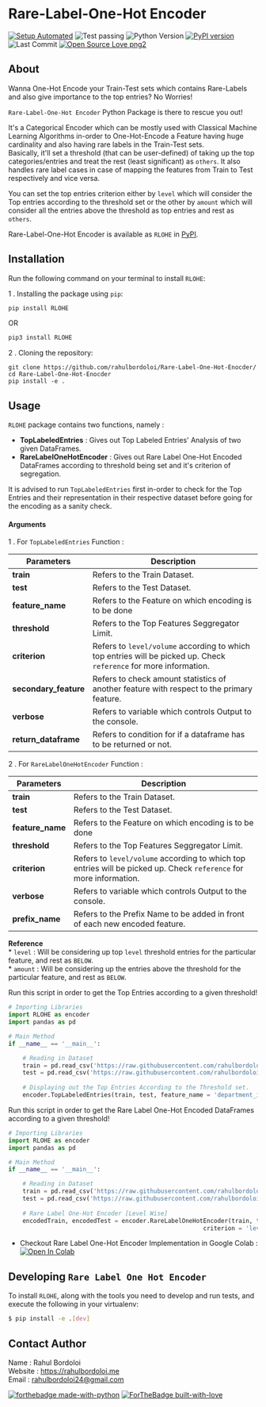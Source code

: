 # Rare-Label-One-Hot Encoder

[![Setup Automated](https://img.shields.io/badge/setup-automated-blue?logo=gitpod)](https://gitpod.io/from-referrer/)
![Test passing](https://img.shields.io/badge/Tests-passing-brightgreen.svg)
![Python Version](https://img.shields.io/badge/python-3.6+-brightgreen.svg)
[![PyPI version](https://badge.fury.io/py/RLOHE.svg)](https://badge.fury.io/py/RLOHE)
![Last Commit](https://img.shields.io/github/last-commit/rahulbordoloi/Rare-Label-One-Hot-Enocder?style=flat-square)
[![Open Source Love png2](https://badges.frapsoft.com/os/v2/open-source.png?v=103)](https://github.com/ellerbrock/open-source-badges/)

## About
Wanna One-Hot Encode your Train-Test sets which contains Rare-Labels and also give importance to the top entries? No Worries!

`Rare-Label-One-Hot Encoder` Python Package is there to rescue you out!

It's a Categorical Encoder which can be mostly used with Classical Machine Learning Algorithms in-order to One-Hot-Encode a Feature having huge cardinality and also having rare labels in the Train-Test sets. <br>
Basically, it'll set a threshold (that can be user-defined) of taking up the top categories/entries and treat the rest (least significant) as `others`. It also handles rare label cases in case of mapping the features from Train to Test respectively and vice versa. <br>

You can set the top entries criterion either by `level` which will consider the Top entries according to the threshold set or the other by `amount` which will consider all the entries above the threshold as top entries and rest as `others`.

Rare-Label-One-Hot Encoder is available as `RLOHE` in [PyPI](https://pypi.org/project/RLOHE/).

## Installation

Run the following command on your terminal to install `RLOHE`: 

1 .  Installing the package using `pip`:
```python
pip install RLOHE
```
OR

```python
pip3 install RLOHE
```

2 . Cloning the repository:

```
git clone https://github.com/rahulbordoloi/Rare-Label-One-Hot-Enocder/
cd Rare-Label-One-Hot-Enocder
pip install -e .
```

## Usage

`RLOHE` package contains two functions, namely : <br>

*   __TopLabeledEntries__ : Gives out Top Labeled Entries' Analysis of two given DataFrames.
*   __RareLabelOneHotEncoder__ : Gives out Rare Label One-Hot Encoded DataFrames according to threshold being set and it's criterion of segregation.

It is advised to run `TopLabeledEntries` first in-order to check for the Top Entries and their representation in their respective dataset before going for the encoding as a sanity check.


<h4> Arguments </h4>

1 . For `TopLabeledEntries` Function : <br>

| __Parameters__ | __Description__ |
|    ---         |       ---       |
| __train__ | Refers to the Train Dataset. |
| __test__ | Refers to the Test Dataset. |
| __feature_name__ | Refers to the Feature on which encoding is to be done |
| __threshold__ | Refers to the Top Features Seggregator Limit. |
| __criterion__ | Refers to `level/volume` according to which top entries will be picked up. Check `reference` for more information. |
| __secondary_feature__ | Refers to check amount statistics of another feature with respect to the primary feature. |
| __verbose__ | Refers to variable which controls Output to the console. |
| __return_dataframe__ | Refers to condition for if a dataframe has to be returned or not. |
    

2 . For `RareLabelOneHotEncoder` Function : <br>

| __Parameters__ | __Description__ |
|    ---         |       ---       |
| __train__ | Refers to the Train Dataset. |
| __test__ | Refers to the Test Dataset. |
| __feature_name__ | Refers to the Feature on which encoding is to be done |
| __threshold__ | Refers to the Top Features Seggregator Limit. |
| __criterion__ | Refers to `level/volume` according to which top entries will be picked up. Check `reference` for more information. |
| __verbose__ | Refers to variable which controls Output to the console. |
| __prefix_name__ | Refers to the Prefix Name to be added in front of each new encoded feature. |

 __Reference__ <br>
    *  `level` : Will be considering up top `level` threshold entries for the particular feature, and rest as `BELOW`. <br>
    *  `amount` : Will be considering up the entries above the threshold for the particular feature, and rest as `BELOW`.

Run this script in order to get the Top Entries according to a given threshold!

```python
# Importing Libraries
import RLOHE as encoder
import pandas as pd

# Main Method
if __name__ == '__main__':

    # Reading in Dataset
    train = pd.read_csv('https://raw.githubusercontent.com/rahulbordoloi/Rare-Label-One-Hot-Enocder/main/Data/Train_Data.csv')
    test = pd.read_csv('https://raw.githubusercontent.com/rahulbordoloi/Rare-Label-One-Hot-Enocder/main/Data/Test_Data.csv')
    
    # Displaying out the Top Entries According to the Threshold set.
    encoder.TopLabeledEntries(train, test, feature_name = 'department_info', threshold = 10, secondary_feature = 'cost_to_pay')
```

Run this script in order to get the Rare Label One-Hot Encoded DataFrames according to a given threshold!

```python
# Importing Libraries
import RLOHE as encoder
import pandas as pd

# Main Method
if __name__ == '__main__':

    # Reading in Dataset
    train = pd.read_csv('https://raw.githubusercontent.com/rahulbordoloi/Rare-Label-One-Hot-Enocder/main/Data/Train_Data.csv')
    test = pd.read_csv('https://raw.githubusercontent.com/rahulbordoloi/Rare-Label-One-Hot-Enocder/main/Data/Test_Data.csv')
    
    # Rare Label One-Hot Encoder [Level Wise]
    encodedTrain, encodedTest = encoder.RareLabelOneHotEncoder(train, test, feature_name = 'department_info', threshold = 10,
                                                       criterion = 'level', prefix_name = 'dept')
```

* Checkout Rare Label One-Hot Encoder Implementation in Google Colab : [![Open In Colab](https://colab.research.google.com/assets/colab-badge.svg)](https://colab.research.google.com/drive/1EDzY3Al5jeZML-V8BkQQXvMFDzWQmctx?usp=sharing)

## Developing `Rare Label One Hot Encoder`

To install `RLOHE`, along with the tools you need to develop and run tests, and execute the following in your virtualenv:

```bash
$ pip install -e .[dev]
```

## Contact Author

Name : Rahul Bordoloi <br>
Website : https://rahulbordoloi.me <br>
Email : rahulbordoloi24@gmail.com <br>

[![forthebadge made-with-python](http://ForTheBadge.com/images/badges/made-with-python.svg)](https://www.python.org/)
[![ForTheBadge built-with-love](http://ForTheBadge.com/images/badges/built-with-love.svg)](https://gitHub.com/rahulbordoloi/)
